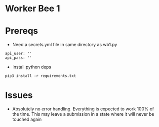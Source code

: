 # Worker Bee 1

# Prereqs
* Need a secrets.yml file in same directory as wb1.py
```
api_user: ''
api_pass: ''
```
* Install python deps
```
pip3 install -r requirements.txt
```

# Issues
* Absolutely no error handling. Everything is expected to work 100% of the time. This may leave a submission in a state where it will never be touched again

